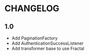 CHANGELOG
=========

1.0
-----

 * Add PaginationFactory
 * Add AuthenticationSuccessListener
 * Add transformer base to use Fractal
